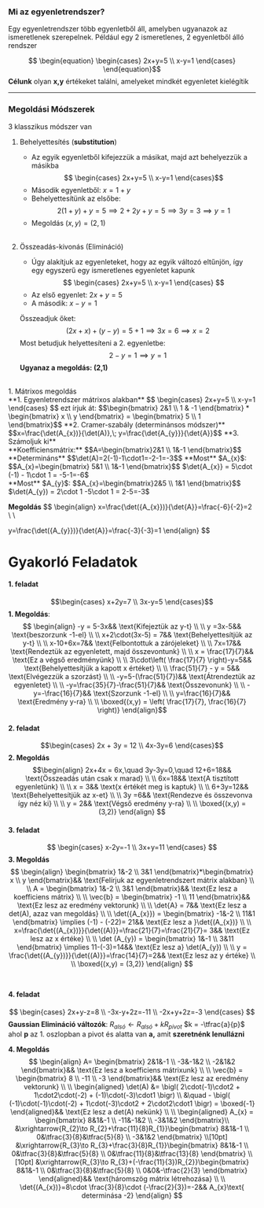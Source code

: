 

### Mi az egyenletrendszer?
Egy egyenletrendszer több egyenletből áll, amelyben ugyanazok az ismeretlenek szerepelnek.
Például egy 2 ismeretlenes, 2 egyenletből álló rendszer

$$
\begin{equation}
\begin{cases}
2x+y=5 \\
x-y=1
\end{cases}
\end{equation}​
$$
**Célunk** olyan **x,y** értékeket találni, amelyeket mindkét egyenletet kielégítik

---
### Megoldási Módszerek
3 klasszikus módszer van
1. Behelyettesítés (**substitution**)
	- Az egyik egyenletből kifejezzük a másikat, majd azt behelyezzük a másikba
		$$
		\begin{cases}
		2x+y=5 \\
		x-y=1
		\end{cases}$$
	- Második egyenletből: $x =1+y$
	- Behelyettesítünk az elsőbe:
		$$
2(1+y) + y = 5 \implies 2+2y+y=5 \implies
3y = 3 \implies y=1
		$$
	- Megoldás $(x,y) = (2,1)$  <br><br>
 2. Összeadás-kivonás (Elimináció)
	 - Úgy alakítjuk az egyenleteket, hogy az egyik változó eltűnjön, így egy egyszerű egy ismeretlenes egyenletet kapunk
		$$
		\begin{cases}
		2x+y=5 \\
		x-y=1
		\end{cases}
		$$
	- Az első egyenlet: $2x+y=5$
	- A második: $x-y=1$
	
	Összeadjuk őket:
$$(2x+x)+(y-y)=5+1 \implies 3x=6 \implies x=2$$
Most betudjuk helyettesíteni a 2. egyenletbe:
$$2-y=1 \implies y=1$$
**Ugyanaz a megoldás: (2,1)**
<br>
1. Mátrixos megoldás<br>
	**1. Egyenletrendszer mátrixos alakban**
		$$
		\begin{cases}
		2x+y=5 \\
		x-y=1
		\end{cases}
		$$
		ezt írjuk át:
		$$\begin{bmatrix}
2&1 \\
1 & -1
\end{bmatrix} * \begin{bmatrix}
x \\
y
\end{bmatrix} =
\begin{bmatrix}
5 \\
1
\end{bmatrix}$$
**2. Cramer-szabály (determinánsos módszer)**
		$$x=\frac{\det(A_{x})}{\det(A)},\; y=\frac{\det{A_{y}}}{\det{A}}$$
	**3. Számoljuk ki**<br>
	**Koefficiensmátrix:**
	$$A=\begin{bmatrix}2&1 \\
1&-1
\end{bmatrix}$$
**Determináns**
$$\det(A)=2(-1)-1\cdot1=-2-1=-3$$
**Most** $A_{x}$:
$$A_{x}=\begin{bmatrix}
5&1 \\
1&-1
\end{bmatrix}$$
$\det{A_{x}} = 5\cdot (-1) - 1\cdot 1 = -5-1=-6$
<br> **Most** $A_{y}$:
$$A_{x}=\begin{bmatrix}2&5 \\
1&1
\end{bmatrix}$$
$\det(A_{y}) = 2\cdot 1 -5\cdot 1 = 2-5=-3$

**Megoldás**
$$
\begin{align}
x=\frac{\det({A_{x}})}{\det{A}}=\frac{-6}{-2}=2 \\ \\

y=\frac{\det({A_{y}})}{\det{A}}=\frac{-3}{-3}=1
\end{align}
$$
<br>

# Gyakorló Feladatok

#### 1. feladat
$$\begin{cases}
x+2y=7 \\
3x-y=5
\end{cases}$$
 **1. Megoldás**:
$$
\begin{align}
-y = 5-3x&& \text{Kifejeztük az y-t}  \\
 \\
y =3x-5&& \text{beszorzunk -1-el} \\
\\
x+2\cdot(3x-5) = 7&& \text{Behelyettesítjük az y-t} \\
 \\
x-10+6x=7&& \text{Felbontottuk a zárójeleket} \\
 \\
7x=17&& \text{Rendeztük az egyenletett, majd összevontunk} \\
 \\
x = \frac{17}{7}&& \text{Ez a végső eredményünk} \\
 \\
3\cdot\left( \frac{17}{7} \right)-y=5&& \text{Behelyettesítjük a kapott x értéket} \\
 \\
\frac{51}{7} - y = 5&& \text{Elvégezzük a szorzást} \\
 \\
-y=5-(\frac{51}{7})&& \text{Átrendeztük az egyenletet} \\
 \\
-y=\frac{35}{7}-\frac{51}{7}&& \text{Összevonunk} \\
 \\
-y=-\frac{16}{7}&& \text{Szorzunk -1-el} \\
 \\
y=\frac{16}{7}&& \text{Eredmény y-ra}
 \\
  \\
\boxed{(x,y) = \left( \frac{17}{7}, \frac{16}{7} \right)}
\end{align}$$

#### 2. feladat
$$\begin{cases}
2x + 3y = 12 \\
4x-3y=6
\end{cases}$$
**2. Megoldás**
$$\begin{align}
2x+4x = 6x,\quad 3y-3y=0,\quad 12+6=18&& \text{Összeadás után csak x marad} \\
 \\
6x=18&& \text{A tisztított egyenletünk} \\
  \\
x = 3&& \text{x értékét meg is kaptuk}
 \\ \\
6+3y=12&& \text{Behelyettesítjük az x-et} \\
 \\
3y =6&& \text{Rendezve és összevonva így néz ki} \\
 \\
y = 2&& \text{Végső eredmény y-ra} \\
  \\
\boxed{(x,y) = (3,2)} 
\end{align}
$$
#### 3. feladat
$$
\begin{cases}
x-2y=-1 \\
3x+y=11
\end{cases}
$$
**3. Megoldás**
$$
\begin{align}
\begin{bmatrix}
1&-2 \\
3&1
\end{bmatrix}*\begin{bmatrix}
x \\
y
\end{bmatrix}&& \text{Felírjuk az egyenletrendszert mátrix alakban} \\
 \\
A = \begin{bmatrix}
1&-2 \\
3&1
\end{bmatrix}&& \text{Ez lesz a koefficiens mátrix} \\
  \\
\vec{b} = \begin{bmatrix}
-1 \\
11
\end{bmatrix}&& \text{Ez lesz az eredmény vektorunk} 
 \\
 \\
\det{A} = 7&& \text{Ez lesz a det(A), azaz van megoldás} \\
 \\
\det({A_{x}}) = \begin{bmatrix}
-1&-2 \\
11&1
\end{bmatrix} \implies (-1) - (-22)= 21&& \text{Ez lesz a }\det{(A_{x})} \\
 \\
x=\frac{\det{(A_{x})}}{\det{(A)}}=\frac{21}{7}=\frac{21}{7}= 3&& \text{Ez lesz az x értéke} \\
 \\
\det (A_{y}) = \begin{bmatrix}
1&-1 \\
3&11
\end{bmatrix} \implies 11-(-3)=14&& \text{Ez lesz a} \det(A_{y}) \\
 \\
y = \frac{\det{(A_{y})}}{\det{(A)}}=\frac{14}{7}=2&& \text{Ez lesz az y értéke} \\
 \\
\boxed{(x,y) = (3,2)}
\end{align}
$$
<br>

#### 4. feladat
$$
\begin{cases}
2x+y-z=8 \\
-3x-y+2z=-11 \\
-2x+y+2z=-3
\end{cases}
$$
**Gaussian Elimináció változók**:
$R_{alsó}\gets R_{alsó}+kR_{pivot}$
$k = -\tfrac{a}{p}$
ahol **p** az 1. oszlopban a pivot és alatta van **a,** amit **szeretnénk lenullázni**

**4. Megoldás**
$$
\begin{align}
A= 
\begin{bmatrix}
2&1&-1 \\
-3&-1&2 \\
-2&1&2
\end{bmatrix}&& \text{Ez lesz a koefficiens mátrixunk} \\
 \\
\vec{b} = \begin{bmatrix}
8 \\
-11 \\
-3
\end{bmatrix}&& \text{Ez lesz az eredmény vektorunk}
 \\
  \\
\begin{aligned}
\det(A) &=
\bigl( 2\cdot(-1)\cdot2
      + 1\cdot2\cdot(-2)
      + (-1)\cdot(-3)\cdot1 \bigr) \\
&\quad -
\bigl( (-1)\cdot(-1)\cdot(-2)
      + 1\cdot(-3)\cdot2
      + 2\cdot2\cdot1 \bigr) = \boxed{-1}
\end{aligned}&& \text{Ez lesz a det(A) nekünk} \\
  \\
\begin{aligned}
A_{x} = \begin{bmatrix}
8&1&-1 \\
-11&-1&2 \\
-3&1&2
\end{bmatrix}\\
&\xrightarrow{R_{2}\to R_{2}+\frac{11}{8}R_{1}}\begin{bmatrix}
8&1&-1 \\
0&\tfrac{3}{8}&\tfrac{5}{8} \\
-3&1&2
\end{bmatrix} \\[10pt]
&\xrightarrow{R_{3}\to R_{3}+\frac{3}{8}R_{1}}\begin{bmatrix}
8&1&-1 \\
0&\tfrac{3}{8}&\tfrac{5}{8} \\
0&\tfrac{11}{8}&\tfrac{13}{8}
\end{bmatrix} \\[10pt]
&\xrightarrow{R_{3}\to R_{3}+(-\frac{11}{3})R_{2}}\begin{bmatrix}
8&1&-1 \\
0&\tfrac{3}{8}&\tfrac{5}{8} \\
0&0&-\tfrac{2}{3}
\end{bmatrix}
\end{aligned}&& \text{háromszög mátrix létrehozása} \\
 \\
\det{(A_{x})}=8\cdot \frac{3}{8}\cdot (-\frac{2}{3})=-2&& A_{x}\text{ determinása -2}
\end{align}
$$
